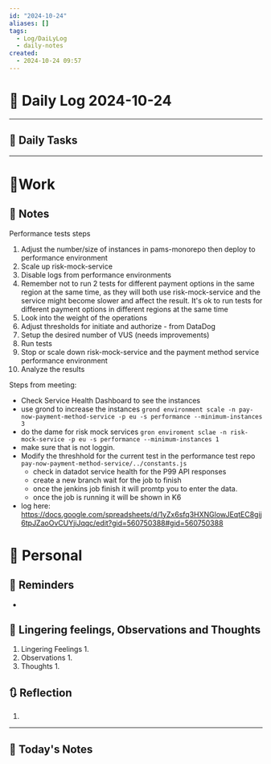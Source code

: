 ```yaml
---
id: "2024-10-24"
aliases: []
tags:
  - Log/DaiLyLog
  - daily-notes
created:
  - 2024-10-24 09:57
---
```


# 📅 Daily Log 2024-10-24

---

## 🔷 Daily Tasks


---

# 💼Work

## 🚀 Notes

Performance tests steps
1. Adjust the number/size of instances in pams-monorepo then deploy to performance environment
2. Scale up risk-mock-service
3. Disable logs from performance environments
4. Remember not to run 2 tests for different payment options in the same region at the same time, as they will both use risk-mock-service and the service might become slower and affect the result. It's ok to run tests for different payment options in different regions at the same time
5. Look into the weight of the operations
6. Adjust thresholds for initiate and authorize - from DataDog
7. Setup the desired number of VUS (needs improvements)
8. Run tests
9. Stop or scale down risk-mock-service and the payment method service performance environment
10. Analyze the results

Steps from meeting:
- Check Service Health Dashboard to see the instances
- use grond to increase the instances
    `grond environment scale -n pay-now-payment-method-service -p eu -s performance --minimum-instances 3`
- do the dame for risk mock services
    `gron enviroment sclae -n risk-mock-service -p eu -s performance --minimum-instances 1`
- make sure that is not loggin.
- Modify the threshhold for the current test in the performance test repo `pay-now-payment-method-service/../constants.js`
    - check in datadot service health for the P99 API responses
    - create a new branch wait for the job to finish
    - once the jenkins job finish it will promtp you to enter the data.
    - once the job is running it will be shown in K6
- log here: https://docs.google.com/spreadsheets/d/1yZx6sfq3HXNGlowJEqtEC8gij6tpJZaoOvCUYjiJqqc/edit?gid=560750388#gid=560750388


# 👑 Personal

## 📕 Reminders

-

## 💬 Lingering feelings, Observations and Thoughts

1. Lingering Feelings
   1.
2. Observations
   1.
3. Thoughts
   1.

## 🔃 Reflection

1.

---

## 📅 Today's Notes
